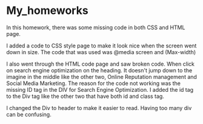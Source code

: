 # My_homeworks
In this homework, there was some missing code in both CSS and HTML page. 

I added a code to CSS style page to make it look nice when the screen went down in size. 
The code that was used was @media screen and (Max-width)

I also went through the HTML code page and saw broken code. When click on search engine optimization on the heading. 
It doesn't jump down to the imagine in the middle like the other two, Online Reputation management and Social Media Marketing. 
The reason for the code not working was the missing ID tag in the DIV for Search Engine Optimization. 
I added the id tag to the Div tag like the other two that have both id and class tag.  

I changed the Div to header to make it easier to read. Having too many div can be confusing. 
